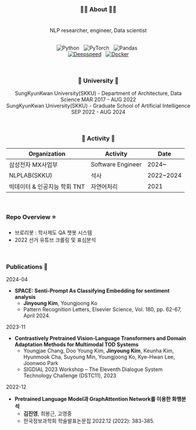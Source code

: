 

<div align="center">

### 👩‍💻 About 👩‍💻
#
</div>


<div align="center">
NLP researcher, engineer, Data scientist  
<br/> 
<br/> 

![Python](https://img.shields.io/badge/python-3670A0?style=plastic&logo=python&logoColor=ffdd54) &nbsp; 
![PyTorch](https://img.shields.io/badge/PyTorch-%23EE4C2C.svg?style=plastic&logo=PyTorch&logoColor=white) &nbsp; 
![Pandas](https://img.shields.io/badge/pandas-%23150458.svg?style=plastic&logo=pandas&logoColor=white) &nbsp; 
</br>
[![Deepspeed](https://img.shields.io/badge/Deepspeed-5E5E5E)](https://) &nbsp; 
[![Docker](https://img.shields.io/badge/Docker-2469ED)](https://)
</div>


</br>
<div align="center">

###  🏫 University 🏫

SungKyunKwan University(SKKU) - Department of Architecture, Data Science MAR 2017 - AUG 2022  
SungKyunKwan University(SKKU) - Graduate School of Artificial Intelligence SEP 2022 - AUG 2024

</div>
</br>
<div align="center">

###  🧩 Activity 🧩

| Organization | Activity | Date       |
|--------------|----------|------------|
| 삼성전자 MX사업부  | Software Engineer |  2024~|
| NLPLAB(SKKU)  | 석사  | 2022~2024 |
| 빅데이터 & 인공지능 학회 TNT  | 자연어처리 | 2021 |
</div>
</br>

### Repo Overview ⭐️

- 브로리봇 : 학사제도 QA 챗봇 시스템
- 2022 선거 유튜브 크롤링 및 표심분석

</br>

### Publications 🦜

2024-04

- **SPACE: Senti-Prompt As Classifying Embedding for sentiment analysis**
  - **Jinyoung Kim**, Youngjoong Ko 
  - Pattern Recognition Letters, Elsevier Science, Vol. 180, pp. 62-67, April 2024.
  

2023-11

- **Contrastively Pretrained Vision-Language Transformers and Domain Adaptation Methods for Multimodal TOD Systems**
  - Youngjae Chang, Doo Young Kim, **Jinyoung Kim**, Keunha Kim, Hyunmook Cha, Suyoung Min, Youngjoong Ko, Kye-Hwan Lee, Joonwoo Park 
  - SIGDIAL 2023 Workshop – The Eleventh Dialogue System Technology Challenge (DSTC11), 2023
  

2022-12

- **Pretrained Language Model과 GraphAttention Network를 이용한 화행분석**
  - **김진영**, 최봉근, 고영중
  - 한국정보과학회 학술발표논문집 2022.12 (2022): 383-385.


